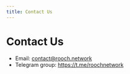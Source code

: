 ```yaml
---
title: Contact Us
---
```


# Contact Us

* Email: contact@rooch.network
* Telegram group: https://t.me/roochnetwork